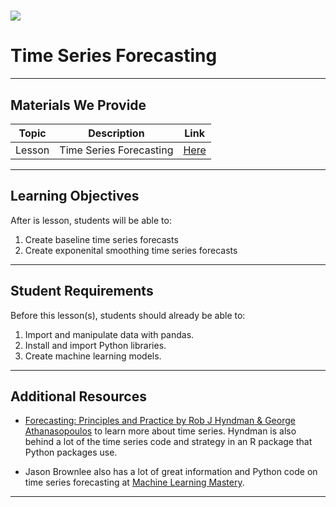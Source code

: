 # ![](https://ga-dash.s3.amazonaws.com/production/assets/logo-9f88ae6c9c3871690e33280fcf557f33.png) 

# Time Series Forecasting


---
## Materials We Provide

| Topic | Description | Link |
| --- | --- | --- |
| Lesson | Time Series Forecasting | [Here](./forecasting-i-starter.ipynb)



---
## Learning Objectives

After is lesson, students will be able to:

1. Create baseline time series forecasts
2. Create exponenital smoothing time series forecasts


---
## Student Requirements

Before this lesson(s), students should already be able to:

1. Import and manipulate data with pandas.
2. Install and import Python libraries.
3. Create machine learning models.

---
## Additional Resources

- [Forecasting: Principles and Practice by Rob J Hyndman & George Athanasopoulos](https://otexts.com/fpp3/) to learn more about time series. Hyndman is also behind a lot of the time series code and strategy in an R package that Python packages use.

- Jason Brownlee also has a lot of great information and Python code on time series forecasting at [Machine Learning Mastery](https://machinelearningmastery.com/).

---

